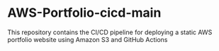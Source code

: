 # AWS-Portfolio-cicd-main
This repository contains the CI/CD pipeline for deploying a static AWS portfolio website using Amazon S3 and GitHub Actions 
